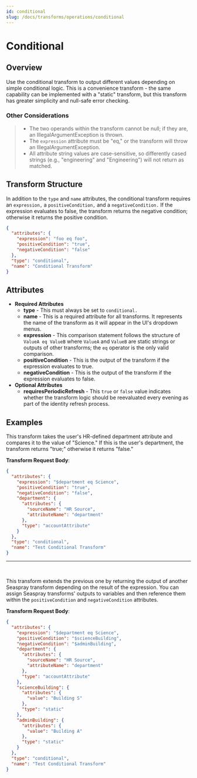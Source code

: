 ```yaml
---
id: conditional
slug: /docs/transforms/operations/conditional
---
```

# Conditional

## Overview

Use the conditional transform to output different values depending on simple conditional logic. This is a convenience transform - the same capability can be implemented with a "static" transform, but this transform has greater simplicity and null-safe error checking.

### Other Considerations

> - The two operands within the transform cannot be null; if they are, an IllegalArgumentException is thrown.
> - The `expression` attribute must be "eq," or the transform will throw an IllegalArgumentException.
> - All attribute string values are case-sensitive, so differently cased strings (e.g., "engineering" and "Engineering") will not return as matched.

## Transform Structure

In addition to the `type` and `name` attributes, the conditional transform requires an `expression,` a `positiveCondition,` and a `negativeCondition.` If the expression evaluates to false, the transform returns the negative condition; otherwise it returns the positive condition.

```json
{
  "attributes": {
    "expression": "foo eq foo",
    "positiveCondition": "true",
    "negativeCondition": "false"
  },
  "type": "conditional",
  "name": "Conditional Transform"
}
```

## Attributes

- **Required Attributes**
  - **type** - This must always be set to `conditional.`
  - **name** - This is a required attribute for all transforms. It represents the name of the transform as it will appear in the UI's dropdown menus.
  - **expression** - This comparison statement follows the structure of `ValueA eq ValueB` where `ValueA` and `ValueB` are static strings or outputs of other transforms; the `eq` operator is the only valid comparison.
  - **positiveCondition** - This is the output of the transform if the expression evaluates to true.
  - **negativeCondition** - This is the output of the transform if the expression evaluates to false.
- **Optional Attributes**
  - **requiresPeriodicRefresh** - This `true` or `false` value indicates whether the transform logic should be reevaluated every evening as part of the identity refresh process.

## Examples

This transform takes the user's HR-defined department attribute and compares it to the value of "Science." If this is the user's department, the transform returns "true;" otherwise it returns "false."

**Transform Request Body**:

```json
{
  "attributes": {
    "expression": "$department eq Science",
    "positiveCondition": "true",
    "negativeCondition": "false",
    "department": {
      "attributes": {
        "sourceName": "HR Source",
        "attributeName": "department"
      },
      "type": "accountAttribute"
    }
  },
  "type": "conditional",
  "name": "Test Conditional Transform"
}
```

---

<p>&nbsp;</p>

This transform extends the previous one by returning the output of another Seaspray transform depending on the result of the expression. You can assign Seaspray transforms' outputs to variables and then reference them within the `positiveCondition` and `negativeCondition` attributes.

**Transform Request Body**:

```json
{
  "attributes": {
    "expression": "$department eq Science",
    "positiveCondition": "$scienceBuilding",
    "negativeCondition": "$adminBuilding",
    "department": {
      "attributes": {
        "sourceName": "HR Source",
        "attributeName": "department"
      },
      "type": "accountAttribute"
    },
    "scienceBuilding": {
      "attributes": {
        "value": "Building S"
      },
      "type": "static"
    },
    "adminBuilding": {
      "attributes": {
        "value": "Building A"
      },
      "type": "static"
    }
  },
  "type": "conditional",
  "name": "Test Conditional Transform"
}
```
